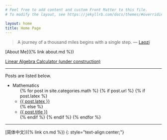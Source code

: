 ```yaml
---
# Feel free to add content and custom Front Matter to this file.
# To modify the layout, see https://jekyllrb.com/docs/themes/#overriding-theme-defaults

layout: home
title: Home Page
---
```


> A journey of a thousand miles begins with a single step. ― [Laozi](https://en.wikipedia.org/wiki/Laozi)

[About Me]({% link about.md %})

[Linear Algebra Calculator (under construction)](https://fjtcin.github.io/Linear-Algebra-Calculator/)

---

Posts are listed below.

<ul>
  <li>Mathematics
    <ul>
      {% for post in site.categories.math %}
        {% if post.url %}
          {% if post.latex %}
            <li><a href="{{ post.url }}">{{ post.latex }}</a></li>
          {% else %}
            <li><a href="{{ post.url }}">{{ post.title }}</a></li>
          {% endif %}
        {% endif %}
      {% endfor %}
    </ul>
  </li>
</ul>

---

[简体中文]({% link cn.md %})
{: style="text-align:center;"}
